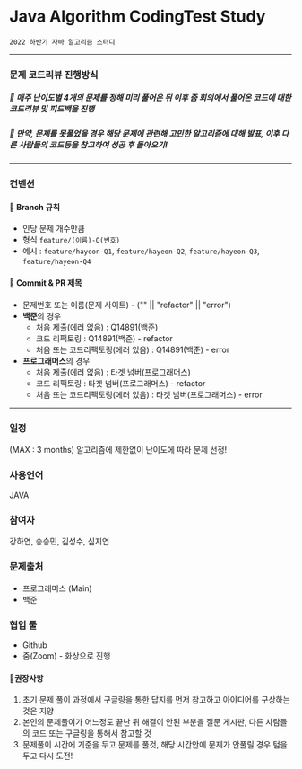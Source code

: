 # Java Algorithm CodingTest Study
`2022 하반기 자바 알고리즘 스터디`

-------------------
### 문제 코드리뷰 진행방식
##### 💜 매주 난이도별 4개의 문제를 정해 미리 풀어온 뒤 이후 줌 회의에서 풀어온 코드에 대한 코드리뷰 및 피드백을 진행
##### 💛 만약, 문제를 못풀었을 경우 해당 문제에 관련해 고민한 알고리즘에 대해 발표, 이후 다른 사람들의 코드등을 참고하여 성공 후 돌아오기!
-------------------

### 컨벤션

#### 🌱 Branch 규칙
- 인당 문제 개수만큼
- 형식 `feature/(이름)-Q(번호)`
- 예시 : `feature/hayeon-Q1`, `feature/hayeon-Q2`, `feature/hayeon-Q3`, `feature/hayeon-Q4`

#### 🌱 Commit & PR 제목
- 문제번호 또는 이름(문제 사이트) - ("" || "refactor" || "error")
- **백준**의 경우
  - 처음 제출(에러 없음) : Q14891(백준)
  - 코드 리팩토링 : Q14891(백준) - refactor
  - 처음 또는 코드리팩토링(에러 있음) : Q14891(백준) - error
- **프로그래머스**의 경우
  - 처음 제출(에러 없음) : 타겟 넘버(프로그래머스)
  - 코드 리팩토링 : 타겟 넘버(프로그래머스) - refactor
  - 처음 또는 코드리팩토링(에러 있음) : 타겟 넘버(프로그래머스) - error

---

### 일정
(MAX : 3 months) 알고리즘에 제한없이 난이도에 따라 문제 선정!

### 사용언어
JAVA

### 참여자
강하연, 송승민, 김성수, 심지연

### 문제출처
* 프로그래머스 (Main)
* 백준

### 협업 툴
* Github
* 줌(Zoom) - 화상으로 진행

#### 🎈권장사항
1. 초기 문제 풀이 과정에서 구글링을 통한 답지를 먼저 참고하고 아이디어를 구상하는 것은 지양
2. 본인의 문제풀이가 어느정도 끝난 뒤 해결이 안된 부분을 질문 게시판, 다른 사람들의 코드 또는 구글링을 통해서 참고할 것
3. 문제풀이 시간에 기준을 두고 문제를 풀것, 해당 시간안에 문제가 안풀릴 경우 텀을 두고 다시 도전!


